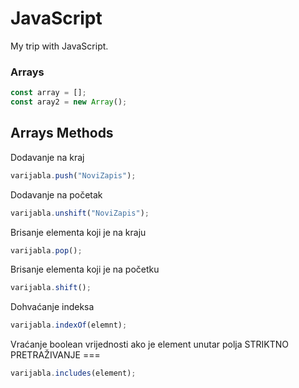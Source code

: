 # JavaScript
 My trip with JavaScript.


 ### Arrays
 ```javascript
 const array = [];
 const aray2 = new Array();
 ```
## Arrays Methods

Dodavanje na kraj 

```javascript
varijabla.push("NoviZapis");
```

Dodavanje na početak

```javascript
varijabla.unshift("NoviZapis");
```

Brisanje elementa koji je na kraju

```javascript
varijabla.pop();
```

Brisanje elementa koji je na početku

```javascript
varijabla.shift();
```

Dohvaćanje indeksa
```javascript
varijabla.indexOf(elemnt);
```
Vraćanje boolean vrijednosti ako je element unutar polja
STRIKTNO PRETRAŽIVANJE === 
```javascript
varijabla.includes(element);
```
